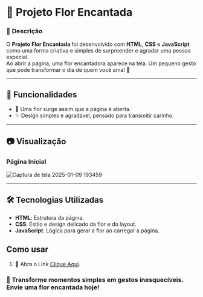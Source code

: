 
# 🌸 **Projeto Flor Encantada**  

### 📝 **Descrição**  
O **Projeto Flor Encantada** foi desenvolvido com **HTML**, **CSS** e **JavaScript** como uma forma criativa e simples de surpreender e agradar uma pessoa especial.  
Ao abrir a página, uma flor encantadora aparece na tela. Um pequeno gesto que pode transformar o dia de quem você ama! 💖  

---

## 🌷 **Funcionalidades**  
- 🌺 Uma flor surge assim que a página é aberta.  
- ✨ Design simples e agradável, pensado para transmitir carinho.  

---

## 📷 **Visualização**  

### **Página Inicial**  
![Captura de tela 2025-01-09 193459](https://github.com/user-attachments/assets/1262b2bf-1801-4831-8d4c-e679c208f0bb)


---

## 🛠️ **Tecnologias Utilizadas**  
- **HTML**: Estrutura da página.  
- **CSS**: Estilo e design delicado da flor e do layout.  
- **JavaScript**: Lógica para gerar a flor ao carregar a página.  


## Como usar

1. 🚀 Abra o Link [Clique Aqui]([https://diaseduarda01.github.io/flower/](https://diaseduarda01.github.io/projeto-flower/)).


### 💖 **Transforme momentos simples em gestos inesquecíveis. Envie uma flor encantada hoje!**  


